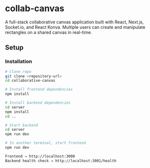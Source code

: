# collab-canvas

A full-stack collaborative canvas application built with React, Next.js, Socket.io, and React Konva. Multiple users can create and manipulate rectangles on a shared canvas in real-time.

## Setup

### Installation
```bash
# Clone repo
git clone <repository-url>
cd collaborative-canvas

# Install frontend dependencies
npm install

# Install backend dependencies
cd server
npm install
cd ..

# Start backend
cd server
npm run dev

# In another terminal, start frontend
npm run dev

Frontend → http://localhost:3000
Backend health check → http://localhost:3001/health

